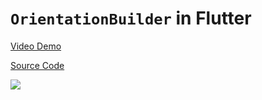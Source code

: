 # `OrientationBuilder` in Flutter

[Video Demo](https://youtu.be/b0YCGpBXsmk)

[Source Code](../source/orientationbuilder-in-flutter.dart)

![](../images/orientationbuilder-in-flutter.jpg)
